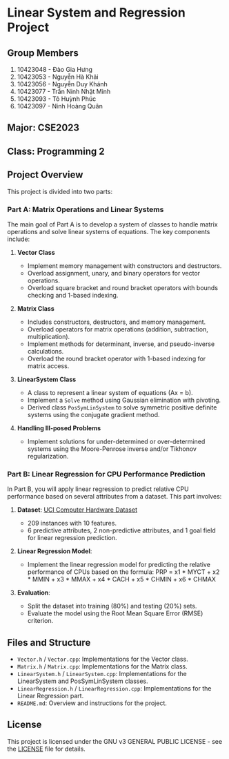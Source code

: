 # Linear System and Regression Project

## Group Members
1. 10423048 - Đào Gia Hưng
2. 10423053 - Nguyễn Hà Khải
3. 10423056 - Nguyễn Duy Khánh
4. 10423077 - Trần Ninh Nhật Minh
5. 10423093 - Tô Huỳnh Phúc
6. 10423097 - Ninh Hoàng Quân

## Major: CSE2023

## Class: Programming 2  

## Project Overview
This project is divided into two parts:

### Part A: Matrix Operations and Linear Systems

The main goal of Part A is to develop a system of classes to handle matrix operations and solve linear systems of equations. The key components include:

1. **Vector Class**
   - Implement memory management with constructors and destructors.
   - Overload assignment, unary, and binary operators for vector operations.
   - Overload square bracket and round bracket operators with bounds checking and 1-based indexing.

2. **Matrix Class**
   - Includes constructors, destructors, and memory management.
   - Overload operators for matrix operations (addition, subtraction, multiplication).
   - Implement methods for determinant, inverse, and pseudo-inverse calculations.
   - Overload the round bracket operator with 1-based indexing for matrix access.
   
3. **LinearSystem Class**
   - A class to represent a linear system of equations (Ax = b).
   - Implement a `Solve` method using Gaussian elimination with pivoting.
   - Derived class `PosSymLinSystem` to solve symmetric positive definite systems using the conjugate gradient method.
   
4. **Handling Ill-posed Problems**
   - Implement solutions for under-determined or over-determined systems using the Moore-Penrose inverse and/or Tikhonov regularization.

### Part B: Linear Regression for CPU Performance Prediction

In Part B, you will apply linear regression to predict relative CPU performance based on several attributes from a dataset. This part involves:

1. **Dataset**: [UCI Computer Hardware Dataset](https://archive.ics.uci.edu/ml/datasets/Computer%2BHardware)
   - 209 instances with 10 features.
   - 6 predictive attributes, 2 non-predictive attributes, and 1 goal field for linear regression prediction.

2. **Linear Regression Model**: 
   - Implement the linear regression model for predicting the relative performance of CPUs based on the formula:
   PRP = x1 * MYCT + x2 * MMIN + x3 * MMAX + x4 * CACH + x5 * CHMIN + x6 * CHMAX

   
3. **Evaluation**: 
   - Split the dataset into training (80%) and testing (20%) sets.
   - Evaluate the model using the Root Mean Square Error (RMSE) criterion.

## Files and Structure

- `Vector.h` / `Vector.cpp`: Implementations for the Vector class.
- `Matrix.h` / `Matrix.cpp`: Implementations for the Matrix class.
- `LinearSystem.h` / `LinearSystem.cpp`: Implementations for the LinearSystem and PosSymLinSystem classes.
- `LinearRegression.h` / `LinearRegression.cpp`: Implementations for the Linear Regression part.
- `README.md`: Overview and instructions for the project.

## License

This project is licensed under the GNU v3 GENERAL PUBLIC LICENSE - see the [LICENSE](LICENSE) file for details.
